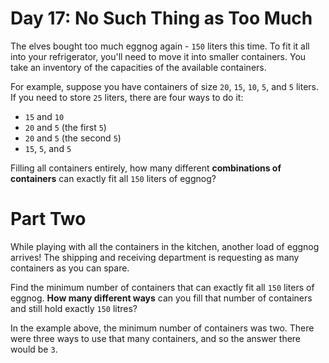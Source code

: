 # Day 17: No Such Thing as Too Much
The elves bought too much eggnog again - `150` liters this time. To fit it all into your refrigerator, you'll need to 
move it into smaller containers. You take an inventory of the capacities of the available containers.

For example, suppose you have containers of size `20`, `15`, `10`, `5`, and `5` liters. If you need to store `25` 
liters, there are four ways to do it:
* `15` and `10`
* `20` and `5` (the first `5`)
* `20` and `5` (the second `5`)
* `15`, `5`, and `5`

Filling all containers entirely, how many different **combinations of containers** can exactly fit all `150` liters of 
eggnog?

# Part Two
While playing with all the containers in the kitchen, another load of eggnog arrives! The shipping and receiving 
department is requesting as many containers as you can spare.

Find the minimum number of containers that can exactly fit all `150` liters of eggnog. **How many different ways** can 
you fill that number of containers and still hold exactly `150` litres?

In the example above, the minimum number of containers was two. There were three ways to use that many containers, and 
so the answer there would be `3`.
